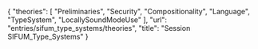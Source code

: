 {
    "theories": [
        "Preliminaries",
        "Security",
        "Compositionality",
        "Language",
        "TypeSystem",
        "LocallySoundModeUse"
    ],
    "url": "entries/sifum_type_systems/theories",
    "title": "Session SIFUM_Type_Systems"
}